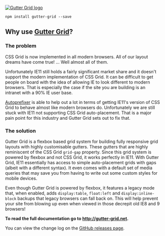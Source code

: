 [![Gutter Grid logo](http://gutter-grid.net/assets/images/social-media.jpg)](http://gutter-grid.net)

``````
npm install gutter-grid --save
``````

## Why use [Gutter Grid](http://gutter-grid.net)?

### The problem

CSS Grid is now implemented in all modern browsers. All of our layout dreams have come true! ... Well almost all of them.

Unfortunately IE11 still holds a fairly significant market share and it doesn't support the modern implementation of CSS Grid. It can be difficult to get people on board with the idea of allowing IE to look different to modern browsers. That is especially the case if the site you are building is an intranet with a 90% IE user base.

[Autoprefixer](https://github.com/postcss/autoprefixer) is able to help out a lot in terms of getting IE11's version of CSS Grid to behave almost like modern browsers do. Unfortunately we are still stuck with IE11 not supporting CSS Grid auto-placement. That is a major pain point for this industry and Gutter Grid sets out to fix that.

### The solution

Gutter Grid is a flexbox based grid system for building fully responsive grid layouts with highly customisable gutters. These gutters that are highly reminiscent of the CSS Grid `grid-gap` property. Since this grid system is powered by flexbox and not CSS Grid, it works perfectly in IE11. With Gutter Grid, IE11 essentially has access to simple auto-placement grids with gaps (albeit with a different syntax). It even comes with a default set of media queries that may save you from having to write out some custom styles for mobile devices.

Even though Gutter Grid is powered by flexbox, it features a legacy mode that, when enabled, adds `display:table`, `float:left` and `display:inline-block` backups that legacy browsers can fall back on. This will help prevent your site from blowing up even when viewed in those decrepit old IE8 and 9 browsers!

**To read the full documentation go to http://gutter-grid.net.**

You can view the change log on the [GitHub releases page](https://github.com/Dan503/gutter-grid/releases).
